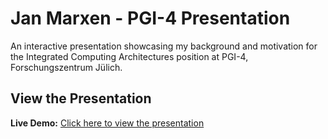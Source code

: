 # Jan Marxen - PGI-4 Presentation

An interactive presentation showcasing my background and motivation for the Integrated Computing Architectures position at PGI-4, Forschungszentrum Jülich.

## View the Presentation

**Live Demo:** [Click here to view the presentation](https://janmarxen.github.io/pgi4-presentation/)


